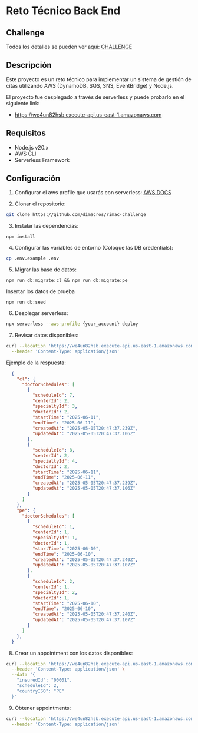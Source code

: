 # Reto Técnico Back End

## Challenge
Todos los detalles se pueden ver aquí: [CHALLENGE](./CHALLENGE.md)

## Descripción
Este proyecto es un reto técnico para implementar un sistema de gestión de citas utilizando AWS (DynamoDB, SQS, SNS, EventBridge) y Node.js.

El proyecto fue desplegado a través de serverless y puede probarlo en el siguiente link:
- https://we4un82hsb.execute-api.us-east-1.amazonaws.com

## Requisitos
- Node.js v20.x
- AWS CLI
- Serverless Framework

## Configuración
1. Configurar el aws profile que usarás con serverless: [AWS DOCS](https://docs.aws.amazon.com/cli/latest/userguide/cli-configure-profiles.html)

2. Clonar el repositorio:
  ```bash
  git clone https://github.com/dimacros/rimac-challenge
  ```

3. Instalar las dependencias:
  ```npm
  npm install
  ```

4. Configurar las variables de entorno (Coloque las DB credentials):
  ```bash
  cp .env.example .env
  ```

5. Migrar las base de datos:
  ```npm
  npm run db:migrate:cl && npm run db:migrate:pe
  ```

  Insertar los datos de prueba
  ```npm
  npm run db:seed
  ```

6. Desplegar serverless:
  ```bash
  npx serverless --aws-profile {your_account} deploy
  ```

7. Revisar datos disponibles:
  ```bash
  curl --location 'https://we4un82hsb.execute-api.us-east-1.amazonaws.com' \
    --header 'Content-Type: application/json'
  ```
  Ejemplo de la respuesta:
  ```json
    {
      "cl": {
        "doctorSchedules": [
          {
            "scheduleId": 7,
            "centerId": 2,
            "specialtyId": 3,
            "doctorId": 2,
            "startTime": "2025-06-11",
            "endTime": "2025-06-11",
            "createdAt": "2025-05-05T20:47:37.239Z",
            "updatedAt": "2025-05-05T20:47:37.106Z"
          },
          {
            "scheduleId": 8,
            "centerId": 2,
            "specialtyId": 4,
            "doctorId": 2,
            "startTime": "2025-06-11",
            "endTime": "2025-06-11",
            "createdAt": "2025-05-05T20:47:37.239Z",
            "updatedAt": "2025-05-05T20:47:37.106Z"
          }
        ]
      },
      "pe": {
        "doctorSchedules": [
          {
            "scheduleId": 1,
            "centerId": 1,
            "specialtyId": 1,
            "doctorId": 1,
            "startTime": "2025-06-10",
            "endTime": "2025-06-10",
            "createdAt": "2025-05-05T20:47:37.240Z",
            "updatedAt": "2025-05-05T20:47:37.107Z"
          },
          {
            "scheduleId": 2,
            "centerId": 1,
            "specialtyId": 2,
            "doctorId": 1,
            "startTime": "2025-06-10",
            "endTime": "2025-06-10",
            "createdAt": "2025-05-05T20:47:37.240Z",
            "updatedAt": "2025-05-05T20:47:37.107Z"
          }
        ]
      },
    }
  ```
8. Crear un appointment con los datos disponibles:

  ```bash
  curl --location 'https://we4un82hsb.execute-api.us-east-1.amazonaws.com/appointments' \
    --header 'Content-Type: application/json' \
    --data '{
      "insuredId": "00001",
      "scheduleId": 2,
      "countryISO": "PE"
    }'
  ```

9. Obtener appointments:
  ```bash
  curl --location 'https://we4un82hsb.execute-api.us-east-1.amazonaws.com/appointments?insuredId=00001' \
    --header 'Content-Type: application/json'
  ```